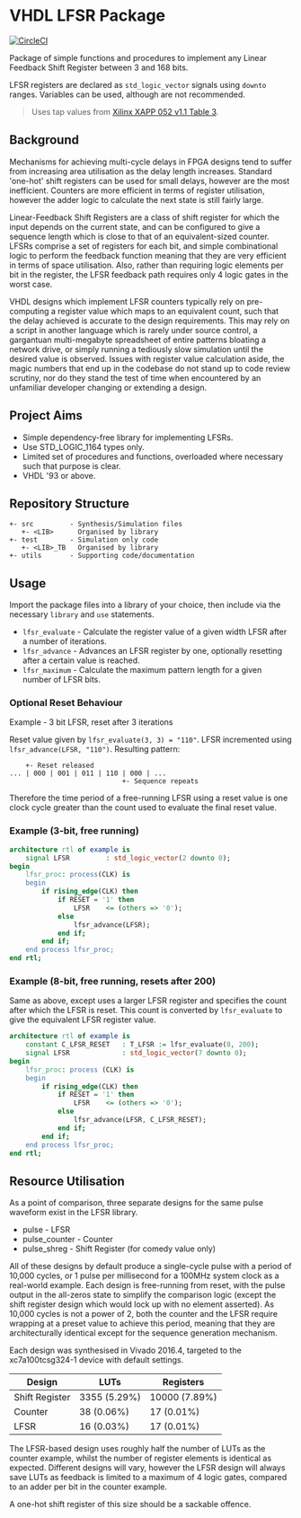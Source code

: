 VHDL LFSR Package
=================

[![CircleCI](https://circleci.com/gh/richjyoung/lfsr-package/tree/master.svg?style=svg)](https://circleci.com/gh/richjyoung/lfsr-package/tree/master)

Package of simple functions and procedures to implement any Linear Feedback
Shift Register between 3 and 168 bits.

LFSR registers are declared as `std_logic_vector` signals using `downto` ranges.
Variables can be used, although are not recommended.

> Uses tap values from [Xilinx XAPP 052 v1.1 Table 3](https://www.xilinx.com/support/documentation/application_notes/xapp052.pdf).

## Background

Mechanisms for achieving multi-cycle delays in FPGA designs tend to suffer from
increasing area utilisation as the delay length increases.  Standard 'one-hot'
shift registers can be used for small delays, however are the most inefficient.
Counters are more efficient in terms of register utilisation, however the adder
logic to calculate the next state is still fairly large.

Linear-Feedback Shift Registers are a class of shift register for which the
input depends on the current state, and can be configured to give a sequence
length which is close to that of an equivalent-sized counter.  LFSRs comprise a
set of registers for each bit, and simple combinational logic to perform the
feedback function meaning that they are very efficient in terms of space
utilisation.  Also, rather than requiring logic elements per bit in the
register, the LFSR feedback path requires only 4 logic gates in the worst case.

VHDL designs which implement LFSR counters typically rely on pre-computing a
register value which maps to an equivalent count, such that the delay achieved
is accurate to the design requirements.  This may rely on a script in another
language which is rarely under source control, a gargantuan multi-megabyte
spreadsheet of entire patterns bloating a network drive, or simply running a
tediously slow simulation until the desired value is observed.  Issues with
register value calculation aside, the magic numbers that end up in the codebase
do not stand up to code review scrutiny, nor do they stand the test of time when
encountered by an unfamiliar developer changing or extending a design.

## Project Aims
* Simple dependency-free library for implementing LFSRs.
* Use STD_LOGIC_1164 types only.
* Limited set of procedures and functions, overloaded where necessary such that
purpose is clear.
* VHDL '93 or above.

## Repository Structure

```
+- src         - Synthesis/Simulation files
   +- <LIB>      Organised by library
+- test        - Simulation only code
   +- <LIB>_TB   Organised by library
+- utils       - Supporting code/documentation
```

## Usage
Import the package files into a library of your choice, then include via the
necessary `library` and `use` statements.

* `lfsr_evaluate` - Calculate the register value of a given width LFSR after a
number of iterations.
* `lfsr_advance` - Advances an LFSR register by one, optionally resetting after
a certain value is reached.
* `lfsr_maximum` - Calculate the maximum pattern length for a given number of
LFSR bits.

### Optional Reset Behaviour
Example - 3 bit LFSR, reset after 3 iterations

Reset value given by `lfsr_evaluate(3, 3) = "110"`. LFSR incremented using
`lfsr_advance(LFSR, "110")`.  Resulting pattern:
```
    +- Reset released
... | 000 | 001 | 011 | 110 | 000 | ...
                            +- Sequence repeats
```
Therefore the time period of a free-running LFSR using a reset value is one
clock cycle greater than the count used to evaluate the final reset value.

### Example (3-bit, free running)
```vhdl
architecture rtl of example is
    signal LFSR         : std_logic_vector(2 downto 0);
begin
    lfsr_proc: process(CLK) is
    begin
        if rising_edge(CLK) then
            if RESET = '1' then
                LFSR    <= (others => '0');
            else
                lfsr_advance(LFSR);
            end if;
        end if;
    end process lfsr_proc;
end rtl;
```

### Example (8-bit, free running, resets after 200)
Same as above, except uses a larger LFSR register and specifies the count after
which the LFSR is reset.  This count is converted by `lfsr_evaluate` to give the
equivalent LFSR register value.
```vhdl
architecture rtl of example is
    constant C_LFSR_RESET   : T_LFSR := lfsr_evaluate(8, 200);
    signal LFSR             : std_logic_vector(7 downto 0);
begin
    lfsr_proc: process (CLK) is
    begin
        if rising_edge(CLK) then
            if RESET = '1' then
                LFSR    <= (others => '0');
            else
                lfsr_advance(LFSR, C_LFSR_RESET);
            end if;
        end if;
    end process lfsr_proc;
end rtl;
```

## Resource Utilisation

As a point of comparison, three separate designs for the same pulse waveform exist in the LFSR library.

* pulse - LFSR
* pulse_counter - Counter
* pulse_shreg - Shift Register (for comedy value only)

All of these designs by default produce a single-cycle pulse with a period of
10,000 cycles, or 1 pulse per millisecond for a 100MHz system clock as a
real-world example.  Each design is free-running from reset, with the pulse
output in the all-zeros state to simplify the comparison logic (except the shift
register design which would lock up with no element asserted).  As 10,000 cycles
is not a power of 2, both the counter and the LFSR require wrapping at a preset
value to achieve this period, meaning that they are architecturally identical
except for the sequence generation mechanism.

Each design was synthesised in Vivado 2016.4, targeted to the xc7a100tcsg324-1
device with default settings.

| Design         | LUTs         | Registers     |
|----------------|--------------|---------------|
| Shift Register | 3355 (5.29%) | 10000 (7.89%) |
| Counter        | 38 (0.06%)   | 17 (0.01%)    |
| LFSR           | 16 (0.03%)   | 17 (0.01%)    |

The LFSR-based design uses roughly half the number of LUTs as the counter
example, whilst the number of register elements is identical as expected.
Different designs will vary, however the LFSR design will always save LUTs as
feedback is limited to a maximum of 4 logic gates, compared to an adder per bit
in the counter example.

A one-hot shift register of this size should be a sackable offence.